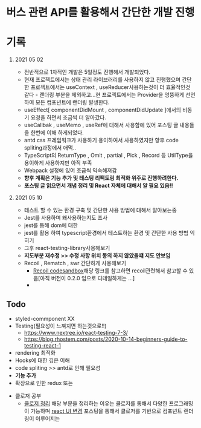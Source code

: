 # 버스 관련 API를 활용해서 간단한 개발 진행

# 기록

1. 2021 05 02

   - 전반적으로 1차적인 개발은 5일정도 진행해서 개발되었다.
   - 현재 프로젝트에서는 상태 관리 라이브러리를 사용하지 않고 진행했으며 간단한 프로젝트에서는 useContext , useReducer사용하는것이 더 효율적인것 같다 - 랜더링 부분을 제외하고...현 프로젝트에서는 Provider을 엉뚱하게 선언하여 모든 컴포넌트에 랜더링 발생한다.
   - useEffect[ componentDidMount , componentDidUpdate ]에서의 비동기 요청을 하면서 조금씩 더 알아갔다.
   - useCallbak , useMemo , useRef에 대해서 사용함에 있어 포스팅 글 내용들을 한번에 이해 하게되었다.
   - antd css 프레임워크가 사용하기 용이하여서 사용하였지만 향후 code spliting과정에서 애먹..
   - TypeScript의 ReturnType , Omit , partial , Pick , Record 등 UtilType을 용이하게 사용하지만 아직 부족
   - Webpack 설정에 있어 조금씩 익숙해져감
   - **향후 계획은 기능 추가 및 테스팅 리팩토링 최적화 위주로 진행하려한다.**

   * **포스팅 글 읽으면서 개념 정리 및 React 자체에 대해서 알 필요 있음!!**

2. 2021 05 10

   - 테스트 할 수 있는 환경 구축 및 간단한 사용 방법에 대해서 알아보는중
   - Jest를 사용하며 왜사용하는지도 조사

   * jest를 통해 dom에 대한
   * jest를 활용 하여 typescript환경에서 테스트하는 환경 및 간단한 사용 방법 익히기
   * 그후 react-testing-library사용해보기
   * **지도부분 재수정 >> 수정 사항 위치 동의 하지 않았을떄 지도 안보임**
   * Recoil , Rematch , swr 간단하게 사용해보기
     - <a href="https://codesandbox.io/s/recoil-fwd9l">Recoil codesandbox</a>해당 링크를 참고하면 recoil관련해서 참고할 수 있음[아직 버전이 0.2.0 임으로 디테일하게는 ...]
     -

## Todo

- styled-commponent XX
- Testing(필요성이 느껴지면 하는것으로!!)
  - https://www.nextree.io/react-testing-7-3/
  - https://blog.rhostem.com/posts/2020-10-14-beginners-guide-to-testing-react-1
- rendering 최적화
- Hooks에 대한 깊은 이해
- code spliting >> antd로 인해 필요성
- **기능 추가**
- 확장으로 인한 redux 또는

* 클로저 공부
  - <a href="https://poiemaweb.com/js-closure">클로저 정리</a> 해당 부분을 정리하는 이유는 클로저를 통해서 다양한 프로그래밍이 가능하며 <a href="https://overreacted.io/ko/react-as-a-ui-runtime/">react UI 변경</a> 포스팅을 통해서 클로저를 기반으로 컴포넌트 랜더링이 이루어지는
